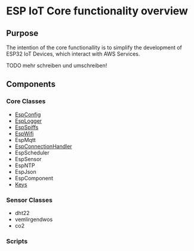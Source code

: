 # ESP IoT Core functionality overview

## Purpose

The intention of the core functionallity is to simplify the development of ESP32 IoT Devices, which interact with AWS Services. 

TODO mehr schreiben und umschreiben!

## Components

### Core Classes

- [EspConfig](core_classes/esp_config.md)
- [EspLogger](core_classes/esp_logger.md)
- [EspSpiffs](core_classes/esp_spiffs.md)
- [EspWifi](core_classes/esp_wifi.md)
- EspMqtt
- [EspConnectionHandler](core_classes/esp_connection_handler.md)
- EspScheduler
- EspSensor
- EspNTP
- EspJson
- EspComponent
- [Keys](core_classes/esp_keys.md)

### Sensor Classes

- dht22
- vemlirgendwos
- co2

### Scripts

